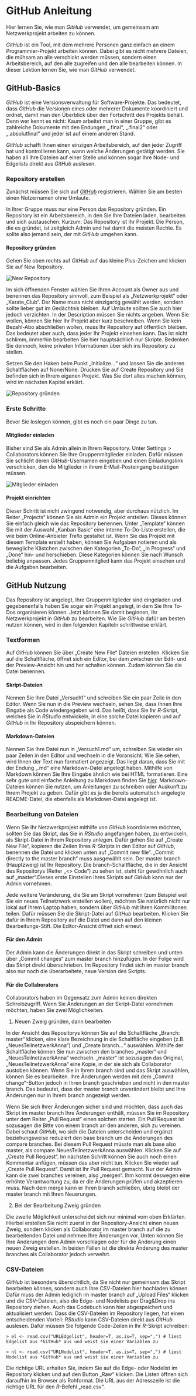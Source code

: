 # GitHub Anleitung
Hier lernen Sie, wie man *GitHub* verwendet, um gemeinsam am Netzwerkprojekt arbeiten zu können.

*GitHub* ist ein Tool, mit dem mehrere Personen ganz einfach an einem Programmier-Projekt arbeiten können. Dabei gibt es nicht mehrere Dateien, die mühsam an alle verschickt werden müssen, sondern einen Arbeitsbereich, auf den alle zugreifen und den alle bearbeiten können. In dieser Lektion lernen Sie, wie man *GitHub* verwendet.

## GitHub-Basics
*GitHub* ist eine Versionsverwaltung für Software-Projekte. Das bedeutet, dass *GitHub* die Versionen eines oder mehrerer Dokumente koordiniert und ordnet, damit man den Überblick über den Fortschritt des Projekts behält. Denn wer kennt es nicht: Kaum arbeitet man in einer Gruppe, gibt es zahlreiche Dokumente mit den Endungen „.final“, „.final2“ oder „.absolutfinal“ und jeder ist auf einem anderen Stand.

*GitHub* schafft Ihnen einen einzigen Arbeitsbereich, auf den jeder Zugriff hat und kontrollieren kann, wann welche Änderungen getätigt werden. Sie haben all Ihre Dateien auf einer Stelle und können sogar Ihre Node- und Edgelists direkt aus *GitHub* auslesen.

### Repository erstellen
Zunächst müssen Sie sich auf [*GitHub*](www.github.com) registrieren. Wählen Sie am besten einen Nutzernamen ohne Umlaute.

In Ihrer Gruppe muss nur eine Person das Repository gründen. Ein Repository ist ein Arbeitsbereich, in den Sie Ihre Dateien laden, bearbeiten und sich austauschen. Kurzum: Das Repository ist Ihr Projekt. Die Person, die es gründet, ist zeitgleich Admin und hat damit die meisten Rechte. Es sollte also jemand sein, der mit *GitHub* umgehen kann.

#### Repository gründen
Gehen Sie oben rechts auf *GitHub* auf das kleine Plus-Zeichen und klicken Sie auf New Repository. 

![New Repository](/00_images/NewRepo.png)

Im sich öffnenden Fenster wählen Sie Ihren Account als Owner aus und benennen das Repository sinnvoll, zum Beispiel als „Netzwerkprojekt“ oder „Karate_Club“. Der Name muss nicht einzigartig gewählt werden, sondern sollte lieber gut im Gedächtnis bleiben. Auf Umlaute sollten Sie auch hier jedoch verzichten. In der Description müssen Sie nichts angeben. Wenn Sie wollen, können Sie hier Ihr Projekt aber kurz beschreiben. Wenn Sie kein Bezahl-Abo abschließen wollen, muss Ihr Repository auf öffentlich bleiben. Das bedeutet aber auch, dass jeder Ihr Projekt einsehen kann. Das ist nicht schlimm, immerhin bearbeiten Sie hier hauptsächlich nur Skripte. Bedenken Sie dennoch, keine privaten Informationen über sich ins Repository zu stellen.

Setzen Sie den Haken beim Punkt „Initialize...“ und lassen Sie die anderen Schaltflächen auf None/None. Drücken Sie auf Create Repository und Sie befinden sich in Ihrem eigenen Projekt. Was Sie dort alles machen können, wird im nächsten Kapitel erklärt.

![Repository gründen](/00_images/RepoGruenden.png)

### Erste Schritte
Bevor Sie loslegen können, gibt es noch ein paar Dinge zu tun.

#### Mitglieder einladen
Bisher sind Sie als Admin allein in Ihrem Repository. Unter Settings > Collaborators können Sie Ihre Gruppenmitglieder einladen. Dafür müssen Sie schlicht deren *GitHub*-Usernamen eingeben und einen Einladungslink verschicken, den die Mitglieder in ihrem E-Mail-Posteingang bestätigen müssen.

![Mitglieder einladen](/00_images/Collaborators.png)

#### Projekt einrichten
Dieser Schritt ist nicht zwingend notwendig, aber durchaus nützlich. Im Reiter „Projects“ können Sie als Admin ein Projekt erstellen. Dieses können Sie einfach gleich wie das Repository benennen. Unter „Template“ können Sie mit der Auswahl „Kanban Basic“ eine interne To-Do-Liste erstellen, die wie beim Online-Anbieter *Trello* gestaltet ist. Wenn Sie das Projekt mit diesem Template erstellt haben, können Sie Aufgaben notieren und als bewegliche Kästchen zwischen den Kategorien „To-Do“, „In Progress“ und „Done“ hin- und herschieben. Diese Kategorien können Sie nach Wunsch beliebig anpassen. Jedes Gruppenmitglied kann das Projekt einsehen und die Aufgaben bearbeiten.

## GitHub Nutzung
Das Repository ist angelegt, Ihre Gruppenmitglieder sind eingeladen und gegebenenfalls haben Sie sogar ein Projekt angelegt, in dem Sie Ihre To-Dos organisieren können. Jetzt können Sie damit beginnen, Ihr Netzwerkprojekt in *GitHub* zu bearbeiten. Wie Sie *GitHub* dafür am besten nutzen können, wird in den folgenden Kapiteln schrittweise erklärt.

### Textformen
Auf *GitHub* können Sie über „Create New File“ Dateien erstellen. Klicken Sie auf die Schaltfläche, öffnet sich ein Editor, bei dem zwischen der Edit- und der Preview-Ansicht hin und her schalten können. Zudem können Sie die Datei benennen.

#### Skript-Dateien
Nennen Sie Ihre Datei „Versuch1“ und schreiben Sie ein paar Zeile in den Editor. Wenn Sie nun in die Preview wechseln, sehen Sie, dass Ihnen Ihre Eingabe als Code wiedergegeben wird. Das heißt, dass Sie Ihr *R*-Skript, welches Sie in *RStudio* entwickeln, in eine solche Datei kopieren und auf *GitHub* in Ihr Repository abspeichern können.

#### Markdown-Dateien
Nennen Sie Ihre Datei nun in „Versuch1.md“ um, schreiben Sie wieder ein paar Zeilen in den Editor und wechseln in die Voransicht. Wie Sie sehen, wird Ihnen der Text nun formatiert angezeigt. Das liegt daran, dass Sie mit der Endung „.md“ eine Markdown-Datei angelegt haben. Mithilfe von Markdown können Sie Ihre Eingabe ähnlich wie bei HTML formatieren. Eine sehr gute und einfache Anleitung zu Markdown finden Sie [hier](https://guides.github.com/features/mastering-markdown/). Markdown-Dateien können Sie nutzen, um Anleitungen zu schreiben oder Auskunft zu Ihrem Projekt zu geben. Dafür gibt es ja die bereits automatisch angelegte README-Datei, die ebenfalls als Markdown-Datei angelegt ist.

### Bearbeitung von Dateien
Wenn Sie Ihr Netzwerkprojekt mithilfe von *GitHub* koordinieren möchten, sollten Sie das Skript, das Sie in *RStudio* angefangen haben, zu entwickeln, als Skript-Datei in Ihrem Repository anlegen. Dafür gehen Sie auf „Create New File“, kopieren die Zeilen Ihres *R*-Skripts in den Editor auf *GitHub*, benennen die Datei und klicken unten auf „Commit new file“. „Commit directly to the master branch“ muss ausgewählt sein. Der master branch (Hauptzweig) ist Ihr Repository. Die branch-Schaltfläche, die in der Ansicht des Repositorys (Reiter „<> Code“) zu sehen ist, steht für gewöhnlich auch auf „master“.Dieses erste Einstellen Ihres Skripts auf *GitHub* kann nur der Admin vornehmen.

Jede weitere Veränderung, die Sie am Skript vornehmen (zum Beispiel weil Sie ein neues Teilnetzwerk erstellen wollen), möchten Sie natürlich nicht nur lokal auf Ihrem Laptop haben, sondern über *GitHub* mit Ihren Kommilitonen teilen. Dafür müssen Sie die Skript-Datei auf *GitHub* bearbeiten. Klicken Sie dafür in Ihrem Repository auf die Datei und dann auf den kleinen Bearbeitungs-Stift. Die Editor-Ansicht öffnet sich erneut.

#### Für den Admin
Der Admin kann die Änderungen direkt in das Skript schreiben und unten über „Commit changes“ zum master branch hinzufügen. In der Folge wird das Skript direkt überschrieben. Im Repository findet sich im master branch also nur noch die überarbeitete, neue Version des Skripts.

#### Für die Collaborators
Collaborators haben im Gegensatz zum Admin keinen direkten Schreibzugriff. Wenn Sie Änderungen an der Skript-Datei vornehmen möchten, haben Sie zwei Möglichkeiten.

1. Neuen Zweig gründen, dann bearbeiten

In der Ansicht des Repositorys können Sie auf die Schaltfläche „Branch: master“ klicken, eine klare Bezeichnung in die Schaltfläche eingeben (z.B. „NeuesTeilnetzwerkAnna“) und „Create branch...“ auswählen. Mithilfe der Schaltfläche können Sie nun zwischen den branches „master“ und „NeuesTeilnetzwerkAnna“ wechseln. „master“ ist sozusagen das Original,  „NeuesTeilnetzwerkAnna“ eine Kopie, in der sie sich als Collaborator austoben können. Wenn Sie in Ihrem branch sind und das Skript auswählen, können Sie es bearbeiten. Ihre Änderungen werden mit dem „Commit change“-Button jedoch in Ihren branch geschrieben und nicht in den master branch. Das bedeutet, dass der master branch unverändert bleibt und Ihre Änderungen nur in Ihrem branch angezeigt werden.

Wenn Sie sich Ihrer Änderungen sicher sind und möchten, dass auch das Skript im master branch Ihre Änderungen enthält, müssen Sie im Repository unter dem Reiter „Pull Request“ einen solchen starten. Ein Pull Request ist sozusagen die Bitte von einem branch an den anderen, sich zu vereinen. Dabei schaut *GitHub*, wo sich die Dateien unterscheiden und ergänzt beziehungsweise reduziert den base branch um die Änderungen des compare branches. Bei diesem Pull Request müsste man als base also master, als compare NeuesTeilnetzwerkAnna auswählen. Klicken Sie auf „Create Pull Request“. Im nächsten Schritt können Sie auch noch einen Kommentar anfügen, müssen das aber nicht tun. Klicken Sie wieder auf „Create Pull Request“. Damit ist Ihr Pull Request gemacht. Nur der Admin kann die zwei branches vereinen, also „mergen“. Ihm kommt deswegen eine erhöhte Verantwortung zu, da er die Änderungen prüfen und akzeptieren muss. Nach dem merge kann er Ihren branch schließen, übrig bleibt der master branch mit Ihren Neuerungen.

2. Bei der Bearbeitung Zweig gründen

Die zweite Möglichkeit unterscheidet sich nur minimal vom oben Erklärten. Hierbei erstellen Sie nicht zuerst in der Repository-Ansicht einen neuen Zweig, sondern klicken als Collaborator im master branch auf die zu bearbeitenden Datei und nehmen Ihre Änderungen vor. Unten können Sie Ihre Änderungen dem Admin vorschlagen oder für die Änderung einen neuen Zweig erstellen. In beiden Fällen ist die direkte Änderung des master branches als Collaborator jedoch verwehrt.

### CSV-Dateien
*GitHub* ist besonders übersichtlich, da Sie nicht nur gemeinsam das Skript bearbeiten können, sondern auch Ihre CSV-Dateien hier hochladen können. Dafür muss der Admin lediglich im master branch auf „Upload Files“ klicken und die CSV-Dateien, also die Edge- und Nodelists per Drag&Drop ins Repository ziehen. Auch das Codebuch kann hier abgespeichert und aktualisiert werden. Dass die CSV-Dateien im Repository liegen, hat einen entscheidenden Vorteil: *RStudio* kann CSV-Dateien direkt aus *GitHub* auslesen. Dafür müssen Sie folgende Code-Zeilen in Ihr *R*-Skript schreiben:

`> el <- read.csv("URLEdgelist", header=T, as.is=T, sep=",") # liest Edgelist aus *GitHub* aus und weist sie einer Variablen zu`

`> nl <- read.csv("URLNodelist", header=T, as.is=T, sep=",") # liest Nodelist aus *GitHub* aus und weist sie einer Variablen zu`

Die richtige URL erhalten Sie, indem Sie auf die Edge- oder Nodelist im Repository klicken und auf den Button „Raw“ klicken. Die Listen öffnen sich daraufhin im Browser als Rohformat. Die URL aus der Adresszeile ist die richtige URL für den *R*-Befehl „read.csv“.
